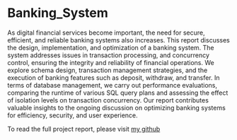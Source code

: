 # Banking_System
As digital financial services become important, the need for secure, efficient, and reliable banking systems also increases. This report discusses the design, implementation, and optimization of a banking system. The system addresses issues in transaction processing, and concurrency control, ensuring the integrity and reliability of financial operations. We explore schema design, transaction management strategies, and the execution of banking features such as deposit, withdraw, and transfer. In terms of database management, we carry out performance evaluations, comparing the runtime of various SQL query plans and assessing the effect of isolation levels on transaction concurrency. Our report contributes valuable insights to the ongoing discussion on optimizing banking systems for efficiency, security, and user experience. 
  
To read the full project report, please visit [my github](https://github.com/4tiennguyen/Banking_System/blob/main/CS%20257%20IEEE%20report%20final%20pdf.pdf) 
